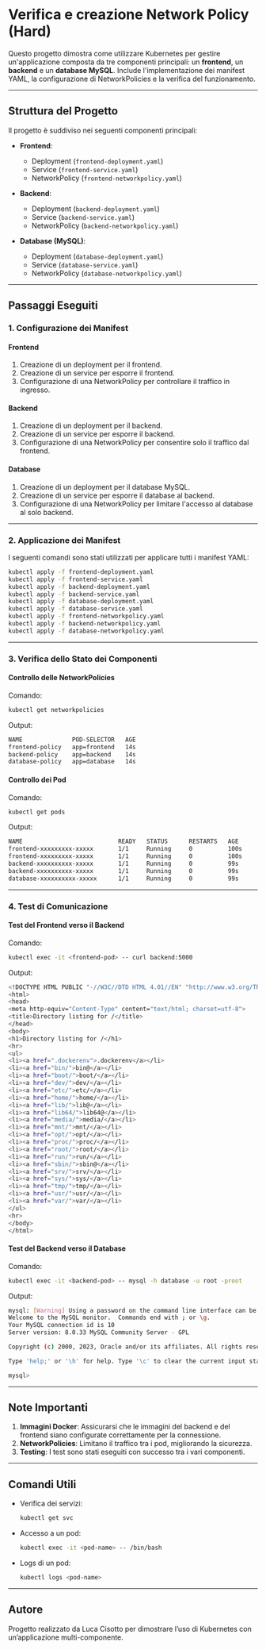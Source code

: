 # Verifica e creazione Network Policy (Hard)

Questo progetto dimostra come utilizzare Kubernetes per gestire un'applicazione composta da tre componenti principali: un **frontend**, un **backend** e un **database MySQL**. Include l'implementazione dei manifest YAML, la configurazione di NetworkPolicies e la verifica del funzionamento.

---

## **Struttura del Progetto**

Il progetto è suddiviso nei seguenti componenti principali:

- **Frontend**:
  - Deployment (`frontend-deployment.yaml`)
  - Service (`frontend-service.yaml`)
  - NetworkPolicy (`frontend-networkpolicy.yaml`)
  
- **Backend**:
  - Deployment (`backend-deployment.yaml`)
  - Service (`backend-service.yaml`)
  - NetworkPolicy (`backend-networkpolicy.yaml`)

- **Database (MySQL)**:
  - Deployment (`database-deployment.yaml`)
  - Service (`database-service.yaml`)
  - NetworkPolicy (`database-networkpolicy.yaml`)

---

## **Passaggi Eseguiti**

### **1. Configurazione dei Manifest**

#### **Frontend**
1. Creazione di un deployment per il frontend.
2. Creazione di un service per esporre il frontend.
3. Configurazione di una NetworkPolicy per controllare il traffico in ingresso.

#### **Backend**
1. Creazione di un deployment per il backend.
2. Creazione di un service per esporre il backend.
3. Configurazione di una NetworkPolicy per consentire solo il traffico dal frontend.

#### **Database**
1. Creazione di un deployment per il database MySQL.
2. Creazione di un service per esporre il database al backend.
3. Configurazione di una NetworkPolicy per limitare l'accesso al database al solo backend.

---

### **2. Applicazione dei Manifest**
I seguenti comandi sono stati utilizzati per applicare tutti i manifest YAML:
```bash
kubectl apply -f frontend-deployment.yaml
kubectl apply -f frontend-service.yaml
kubectl apply -f backend-deployment.yaml
kubectl apply -f backend-service.yaml
kubectl apply -f database-deployment.yaml
kubectl apply -f database-service.yaml
kubectl apply -f frontend-networkpolicy.yaml
kubectl apply -f backend-networkpolicy.yaml
kubectl apply -f database-networkpolicy.yaml
```

---

### 3. Verifica dello Stato dei Componenti

#### Controllo delle NetworkPolicies

Comando:
   ```bash
   kubectl get networkpolicies
   ```

Output:
   ```bash
   NAME              POD-SELECTOR   AGE
   frontend-policy   app=frontend   14s
   backend-policy    app=backend    14s
   database-policy   app=database   14s
   ```

#### Controllo dei Pod

Comando:
   ```bash
   kubectl get pods
   ```

Output:
```bash
NAME                           READY   STATUS      RESTARTS   AGE
frontend-xxxxxxxxx-xxxxx       1/1     Running     0          100s
frontend-xxxxxxxxx-xxxxx       1/1     Running     0          100s
backend-xxxxxxxxxx-xxxxx       1/1     Running     0          99s
backend-xxxxxxxxxx-xxxxx       1/1     Running     0          99s
database-xxxxxxxxxx-xxxxx      1/1     Running     0          99s
```

---

### 4. Test di Comunicazione

#### Test del Frontend verso il Backend

Comando:
   ```bash
   kubectl exec -it <frontend-pod> -- curl backend:5000
   ```

Output:
```bash
<!DOCTYPE HTML PUBLIC "-//W3C//DTD HTML 4.01//EN" "http://www.w3.org/TR/html4/strict.dtd">
<html>
<head>
<meta http-equiv="Content-Type" content="text/html; charset=utf-8">
<title>Directory listing for /</title>
</head>
<body>
<h1>Directory listing for /</h1>
<hr>
<ul>
<li><a href=".dockerenv">.dockerenv</a></li>
<li><a href="bin/">bin@</a></li>
<li><a href="boot/">boot/</a></li>
<li><a href="dev/">dev/</a></li>
<li><a href="etc/">etc/</a></li>
<li><a href="home/">home/</a></li>
<li><a href="lib/">lib@</a></li>
<li><a href="lib64/">lib64@</a></li>
<li><a href="media/">media/</a></li>
<li><a href="mnt/">mnt/</a></li>
<li><a href="opt/">opt/</a></li>
<li><a href="proc/">proc/</a></li>
<li><a href="root/">root/</a></li>
<li><a href="run/">run/</a></li>
<li><a href="sbin/">sbin@</a></li>
<li><a href="srv/">srv/</a></li>
<li><a href="sys/">sys/</a></li>
<li><a href="tmp/">tmp/</a></li>
<li><a href="usr/">usr/</a></li>
<li><a href="var/">var/</a></li>
</ul>
<hr>
</body>
</html>
```

#### Test del Backend verso il Database

Comando:
   ```bash
   kubectl exec -it <backend-pod> -- mysql -h database -u root -proot
   ```

Output:
```bash
mysql: [Warning] Using a password on the command line interface can be insecure.
Welcome to the MySQL monitor.  Commands end with ; or \g.
Your MySQL connection id is 10
Server version: 8.0.33 MySQL Community Server - GPL

Copyright (c) 2000, 2023, Oracle and/or its affiliates. All rights reserved.

Type 'help;' or '\h' for help. Type '\c' to clear the current input statement.

mysql>
```

---

## Note Importanti

1. **Immagini Docker**: Assicurarsi che le immagini del backend e del frontend siano configurate correttamente per la connessione.
2. **NetworkPolicies**: Limitano il traffico tra i pod, migliorando la sicurezza.
3. **Testing**: I test sono stati eseguiti con successo tra i vari componenti.

---

## Comandi Utili

- Verifica dei servizi:
   ```bash
   kubectl get svc
   ```

- Accesso a un pod:
   ```bash
   kubectl exec -it <pod-name> -- /bin/bash
   ```

- Logs di un pod:
   ```bash
   kubectl logs <pod-name>
   ```

---

## Autore

Progetto realizzato da Luca Cisotto per dimostrare l’uso di Kubernetes con un’applicazione multi-componente.
